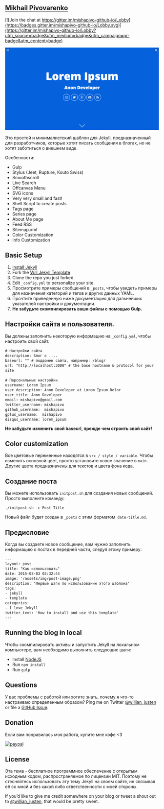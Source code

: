 ## [Mikhail Pivovarenko](http://mishapivo.github.io)

[![Join the chat at https://gitter.im/mishapivo-github-io/Lobby](https://badges.gitter.im/mishapivo-github-io/Lobby.svg)](https://gitter.im/mishapivo-github-io/Lobby?utm_source=badge&utm_medium=badge&utm_campaign=pr-badge&utm_content=badge)

![Screenshot](screenshot.png)

Это простой и минималистский шаблон для Jekyll, предназначенный для разработчиков, которые хотят писать сообщения в блогах, но не хотят заботиться о внешнем виде.

Особенности:

- Gulp
- Stylus (Jeet, Rupture, Kouto Swiss)
- Smoothscroll
- Live Search
- Offcanvas Menu
- SVG icons
- Very very small and fast!
- Shell Script to create posts
- Tags page
- Series page
- About Me page
- Feed RSS
- Sitemap.xml
- Color Customization
- Info Customization

## Basic Setup

1. [Install Jekyll](http://jekyllrb.com)
2. Fork the [Will Jekyll Template](https://github.com/willianjusten/will-jekyll-template/fork)
3. Clone the repo you just forked.
4. Edit `_config.yml` to personalize your site.
5. Просмотрите примеры сообщений в `_posts`, чтобы увидеть примеры для назначения категорий и тегов и других данных YAML.
6. Прочтите приведенную ниже документацию для дальнейших указателей настройки и документации.
7. **Не забудьте скомпилировать ваши файлы с помощью Gulp.**

## Настройки сайта и пользователя.

Вы должны заполнить некоторую информацию на `_config.yml`, чтобы настроить свой сайт.

```
# Настройки сайта
description: Блог о ....
baseurl: "" # поддомен сайта, например: /blog/
url: "http://localhost:3000" # the base hostname & protocol for your site 

# Персональные настройки
username: Lorem Ipsum
user_description: Anon Developer at Lorem Ipsum Dolor
user_title: Anon Developer
email: mishapivo@gmail.com
twitter_username: mishapivo
github_username:  mishapivo
gplus_username:  mishapivo
disqus_username: lorem_ipsum
```

**Не забудьте изменить свой baseurl, прежде чем строить свой сайт!**

## Color customization

Все цветовые переменные находятся в `src / style / variable`. Чтобы изменить основной цвет, просто установите новое значение в `main`. Другие цвета предназначены для текстов и цвета фона кода.

## Создание поста

Вы можете использовать `initpost.sh` для создания новых сообщений. Просто выполните команду:

```
./initpost.sh -c Post Title
```

Новый файл будет создан в `_posts` с этим форматом` date-title.md`.

## Предисловие

Когда вы создаете новое сообщение, вам нужно заполнить информацию о постах в передней части, следуя этому примеру:

```
---
layout: post
title: "Как использовать"
date: 2015-08-03 03:32:44
image: '/assets/img/post-image.png'
description: 'Первые шаги по использованию этого шаблона'
tags:
- jekyll 
- template 
categories:
- I love Jekyll
twitter_text: 'How to install and use this template'
---
```

## Running the blog in local

Чтобы скомпилировать активы и запустить Jekyll на локальном компьютере, вам необходимо выполнить следующие шаги:

- Install [NodeJS](https://nodejs.org/)
- Run `npm install` 
- Run `gulp`

## Questions

У вас проблемы с работой или хотите знать, почему я что-то настраиваю определенным образом? Ping me on Twitter [@willian_justen](https://twitter.com/willian_justen) or file a [GitHub Issue](https://github.com/willianjusten/will-jekyll-template/issues/new).

## Donation

Если вам понравилась моя работа, купите мне кофе <3

[![paypal](https://www.paypalobjects.com/en_US/i/btn/btn_donateCC_LG.gif)](https://www.paypal.com/cgi-bin/webscr?cmd=_s-xclick&hosted_button_id=UTMFZUHX6EUGE)

## License

Эта тема - бесплатное программное обеспечение с открытым исходным кодом, распространяемое по лицензии MIT. Поэтому не стесняйтесь использовать эту тему Jekyll на своем сайте, не связывая её со мной и без какой либо ответственности с моей стороны.

If you’d like to give me credit somewhere on your blog or tweet a shout out to [@willian_justen](https://twitter.com/willian_justen), that would be pretty sweet.